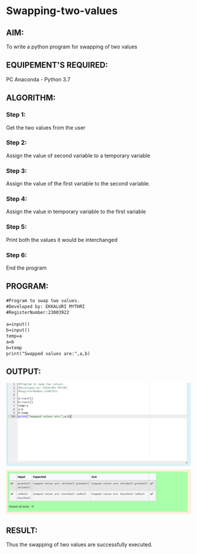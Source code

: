 # Swapping-two-values
## AIM:
To write a python program for swapping of two values
## EQUIPEMENT'S REQUIRED: 
PC
Anaconda - Python 3.7
## ALGORITHM: 
### Step 1:
Get the two values from the user
### Step 2: 
Assign the value of second variable to a temporary variable 
### Step 3: 
Assign the value of the first variable to the second variable.
### Step 4:  
Assign the value in temporary variable to the first variable
### Step 5: 
Print both the values it would be interchanged
### Step 6: 
End the program
## PROGRAM:
``` 
#Program to swap two values.
#Developed by: EKKALURI MYTHRI
#RegisterNumber:23003922

a=input()
b=input()
temp=a
a=b
b=temp
print("Swapped values are:",a,b)
```
## OUTPUT:
![Alt text](<Screenshot 2023-11-14 032454.png>)

## RESULT:
Thus the swapping of two values are successfully executed.



